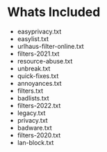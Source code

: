 # Whats Included
- easyprivacy.txt
- easylist.txt
- urlhaus-filter-online.txt
- filters-2021.txt
- resource-abuse.txt
- unbreak.txt
- quick-fixes.txt
- annoyances.txt
- filters.txt
- badlists.txt
- filters-2022.txt
- legacy.txt
- privacy.txt
- badware.txt
- filters-2020.txt
- lan-block.txt